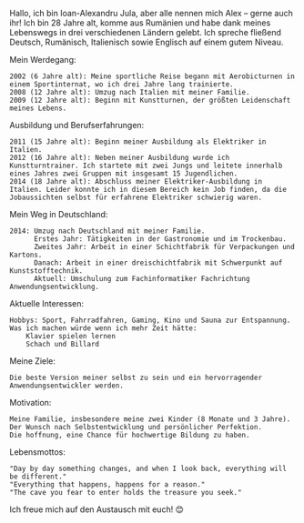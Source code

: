   Hallo, ich bin Ioan-Alexandru Jula, aber alle nennen mich Alex – gerne auch ihr! Ich bin 28 Jahre alt, komme aus Rumänien und habe dank meines Lebenswegs in drei verschiedenen Ländern gelebt. Ich spreche fließend Deutsch, Rumänisch, Italienisch sowie Englisch auf einem gutem Niveau.

Mein Werdegang:

    2002 (6 Jahre alt): Meine sportliche Reise begann mit Aerobicturnen in einem Sportinternat, wo ich drei Jahre lang trainierte.
    2008 (12 Jahre alt): Umzug nach Italien mit meiner Familie.
    2009 (12 Jahre alt): Beginn mit Kunstturnen, der größten Leidenschaft meines Lebens.
   
Ausbildung und Berufserfahrungen:

    2011 (15 Jahre alt): Beginn meiner Ausbildung als Elektriker in Italien.
    2012 (16 Jahre alt): Neben meiner Ausbildung wurde ich Kunstturntrainer. Ich startete mit zwei Jungs und leitete innerhalb eines Jahres zwei Gruppen mit insgesamt 15 Jugendlichen.
    2014 (18 Jahre alt): Abschluss meiner Elektriker-Ausbildung in Italien. Leider konnte ich in diesem Bereich kein Job finden, da die Jobaussichten selbst für erfahrene Elektriker schwierig waren.

Mein Weg in Deutschland:

    2014: Umzug nach Deutschland mit meiner Familie.
          Erstes Jahr: Tätigkeiten in der Gastronomie und im Trockenbau.
          Zweites Jahr: Arbeit in einer Schichtfabrik für Verpackungen und Kartons.
          Danach: Arbeit in einer dreischichtfabrik mit Schwerpunkt auf Kunststofftechnik.
          Aktuell: Umschulung zum Fachinformatiker Fachrichtung Anwendungsentwicklung.

Aktuelle Interessen:

    Hobbys: Sport, Fahrradfahren, Gaming, Kino und Sauna zur Entspannung.
    Was ich machen würde wenn ich mehr Zeit hätte:
        Klavier spielen lernen
        Schach und Billard 
        
Meine Ziele:

    Die beste Version meiner selbst zu sein und ein hervorragender Anwendungsentwickler werden.
    
Motivation:

    Meine Familie, insbesondere meine zwei Kinder (8 Monate und 3 Jahre).
    Der Wunsch nach Selbstentwicklung und persönlicher Perfektion.
    Die hoffnung, eine Chance für hochwertige Bildung zu haben.

Lebensmottos:

    "Day by day something changes, and when I look back, everything will be different."
    "Everything that happens, happens for a reason."
    "The cave you fear to enter holds the treasure you seek."

Ich freue mich auf den Austausch mit euch! 😊
